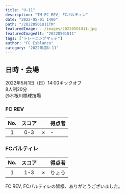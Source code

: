 ```yaml
---
title: "U-11"
description: "TM FC REV, FCパルティレ"
date: "2022-05-01 1400"
path: "/20220501U11TM"
featuredImage: ../images/20220501U11.jpg
featuredImageAlt: "20220501U11"
tags: ["トレーニングマッチ"]
author: "FC Esblanco"
category: "2022年度U-11"
---
```


## 日時・会場

2022年5月1日（日）14:00キックオフ  
8人制20分  
@木根川橋球技場

### FC REV

| No.| スコア |   | 得点者  |
|:--:|:------:|:-:|:--------|
| 1  | 0-3 | × |- |


### FCパルティレ

| No.| スコア |   | 得点者  |
|:--:|:------:|:-:|:--------|
| 1  | 1-3 | × |りょう|

FC REV, FCパルティレの皆様、ありがとうございました。